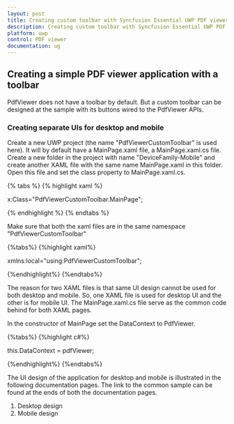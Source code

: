 ```yaml
---
layout: post
title: Creating custom toolbar with Syncfusion Essential UWP PDF viewer.
description: Creating custom toolbar with Syncfusion Essential UWP PDF viewer.
platform: uwp
control: PDF viewer
documentation: ug
---
```


## Creating a simple PDF viewer application with a toolbar

PdfViewer does not have a toolbar by default. But a custom toolbar can be designed at the sample with its buttons wired to the PdfViewer APIs. 

### Creating separate UIs for desktop and mobile

Create a new UWP project (the name &#34;PdfViewerCustomToolbar&#34; is used here). It will by default have a MainPage.xaml file, a MainPage.xaml.cs file. Create a new folder in the project with name &#34;DeviceFamily-Mobile&#34; and create another XAML file with the same name MainPage.xaml in this folder.  Open this file and set the class property to MainPage.xaml.cs. 

{% tabs %}
{% highlight xaml %}

x:Class="PdfViewerCustomToolbar.MainPage";

{% endhighlight %}
{% endtabs %}

Make sure that both the xaml files are in the same namespace &#34;PdfViewerCustomToolbar&#34;

{%tabs%}
{%highlight xaml%}

xmlns:local="using:PdfViewerCustomToolbar";

{%endhighlight%}
{%endtabs%}

The reason for two XAML files is that same UI design cannot be used for both desktop and mobile. So, one XAML file is used for desktop UI and the other is for mobile UI. The MainPage.xaml.cs file serve as the common code behind for both XAML pages. 

In the constructor of MainPage set the DataContext to PdfViewer. 

{%tabs%}
{%highlight c#%}

this.DataContext = pdfViewer;

{%endhighlight%}
{%endtabs%}

The UI design of the application for desktop and mobile is illustrated in the following documentation pages. The link to the common sample can be found at the ends of both the documentation pages.  

1.	Desktop design
2.	Mobile design